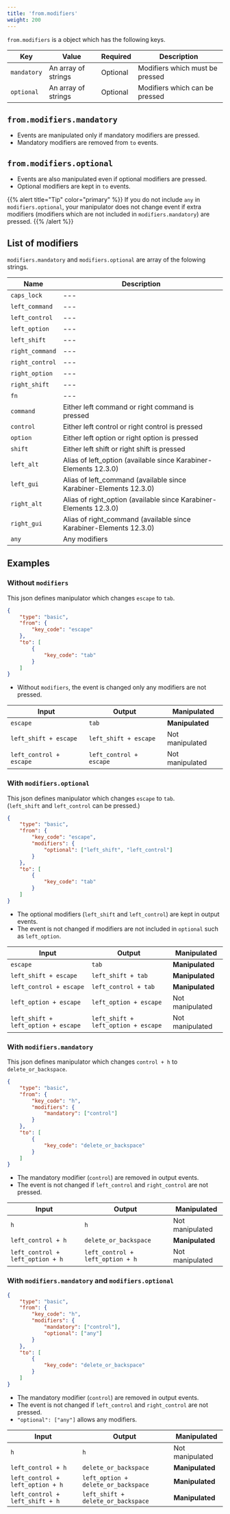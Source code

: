 ```yaml
---
title: 'from.modifiers'
weight: 200
---
```


`from.modifiers` is a object which has the following keys.

| Key         | Value               | Required | Description                     |
| ----------- | ------------------- | -------- | ------------------------------- |
| `mandatory` | An array of strings | Optional | Modifiers which must be pressed |
| `optional`  | An array of strings | Optional | Modifiers which can be pressed  |

## `from.modifiers.mandatory`

-   Events are manipulated only if mandatory modifiers are pressed.
-   Mandatory modifiers are removed from `to` events.

## `from.modifiers.optional`

-   Events are also manipulated even if optional modifiers are pressed.
-   Optional modifiers are kept in `to` events.

{{% alert title="Tip" color="primary" %}}
If you do not include `any` in `modifiers.optional`, your manipulator does not change event if extra modifiers (modifiers which are not included in `modifiers.mandatory`) are pressed.
{{% /alert %}}

## List of modifiers

`modifiers.mandatory` and `modifiers.optional` are array of the folowing strings.

| Name            | Description                                                        |
| --------------- | ------------------------------------------------------------------ |
| `caps_lock`     | ---                                                                |
| `left_command`  | ---                                                                |
| `left_control`  | ---                                                                |
| `left_option`   | ---                                                                |
| `left_shift`    | ---                                                                |
| `right_command` | ---                                                                |
| `right_control` | ---                                                                |
| `right_option`  | ---                                                                |
| `right_shift`   | ---                                                                |
| `fn`            | ---                                                                |
| `command`       | Either left command or right command is pressed                    |
| `control`       | Either left control or right control is pressed                    |
| `option`        | Either left option or right option is pressed                      |
| `shift`         | Either left shift or right shift is pressed                        |
| `left_alt`      | Alias of left_option (available since Karabiner-Elements 12.3.0)   |
| `left_gui`      | Alias of left_command (available since Karabiner-Elements 12.3.0)  |
| `right_alt`     | Alias of right_option (available since Karabiner-Elements 12.3.0)  |
| `right_gui`     | Alias of right_command (available since Karabiner-Elements 12.3.0) |
| `any`           | Any modifiers                                                      |

## Examples

### Without `modifiers`

This json defines manipulator which changes `escape` to `tab`.

```json
{
    "type": "basic",
    "from": {
        "key_code": "escape"
    },
    "to": [
        {
            "key_code": "tab"
        }
    ]
}
```

-   Without `modifiers`, the event is changed only any modifiers are not pressed.

| Input                   | Output                  | Manipulated     |
| ----------------------- | ----------------------- | --------------- |
| `escape`                | `tab`                   | **Manipulated** |
| `left_shift + escape`   | `left_shift + escape`   | Not manipulated |
| `left_control + escape` | `left_control + escape` | Not manipulated |

### With `modifiers.optional`

This json defines manipulator which changes `escape` to `tab`.<br/>
(`left_shift` and `left_control` can be pressed.)

```json
{
    "type": "basic",
    "from": {
        "key_code": "escape",
        "modifiers": {
            "optional": ["left_shift", "left_control"]
        }
    },
    "to": [
        {
            "key_code": "tab"
        }
    ]
}
```

-   The optional modifiers (`left_shift` and `left_control`) are kept in output events.
-   The event is not changed if modifiers are not included in `optional` such as `left_option`.

| Input                               | Output                              | Manipulated     |
| ----------------------------------- | ----------------------------------- | --------------- |
| `escape`                            | `tab`                               | **Manipulated** |
| `left_shift + escape`               | `left_shift + tab`                  | **Manipulated** |
| `left_control + escape`             | `left_control + tab`                | **Manipulated** |
| `left_option + escape`              | `left_option + escape`              | Not manipulated |
| `left_shift + left_option + escape` | `left_shift + left_option + escape` | Not manipulated |

### With `modifiers.mandatory`

This json defines manipulator which changes `control + h` to `delete_or_backspace`.<br/>

```json
{
    "type": "basic",
    "from": {
        "key_code": "h",
        "modifiers": {
            "mandatory": ["control"]
        }
    },
    "to": [
        {
            "key_code": "delete_or_backspace"
        }
    ]
}
```

-   The mandatory modifier (`control`) are removed in output events.
-   The event is not changed if `left_control` and `right_control` are not pressed.

| Input                            | Output                           | Manipulated     |
| -------------------------------- | -------------------------------- | --------------- |
| `h`                              | `h`                              | Not manipulated |
| `left_control + h`               | `delete_or_backspace`            | **Manipulated** |
| `left_control + left_option + h` | `left_control + left_option + h` | Not manipulated |

### With `modifiers.mandatory` and `modifiers.optional`

```json
{
    "type": "basic",
    "from": {
        "key_code": "h",
        "modifiers": {
            "mandatory": ["control"],
            "optional": ["any"]
        }
    },
    "to": [
        {
            "key_code": "delete_or_backspace"
        }
    ]
}
```

-   The mandatory modifier (`control`) are removed in output events.
-   The event is not changed if `left_control` and `right_control` are not pressed.
-   `"optional": ["any"]` allows any modifiers.

| Input                            | Output                              | Manipulated     |
| -------------------------------- | ----------------------------------- | --------------- |
| `h`                              | `h`                                 | Not manipulated |
| `left_control + h`               | `delete_or_backspace`               | **Manipulated** |
| `left_control + left_option + h` | `left_option + delete_or_backspace` | **Manipulated** |
| `left_control + left_shift + h`  | `left_shift + delete_or_backspace`  | **Manipulated** |
